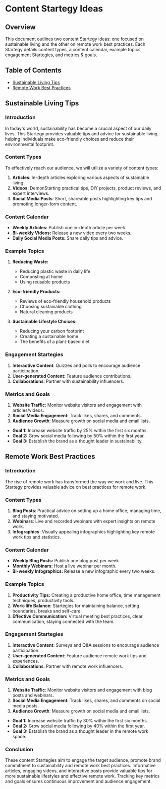 # Content Startegy Ideas

## Overview

This document outlines two content Startegy ideas: one focused on sustainable living and the other on remote work best practices.  Each Startegy details content types, a content calendar, example topics, engagement Startegies, and metrics & goals.

## Table of Contents

* [Sustainable Living Tips](#sustainable-living-tips)
* [Remote Work Best Practices](#remote-work-best-practices)


## Sustainable Living Tips

### Introduction

In today's world, sustainability has become a crucial aspect of our daily lives.  This Startegy provides valuable tips and advice for sustainable living, helping individuals make eco-friendly choices and reduce their environmental footprint.

### Content Types

To effectively reach our audience, we will utilize a variety of content types:

1.  **Articles**: In-depth articles exploring various aspects of sustainable living.
2.  **Videos**: DemonStarting practical tips, DIY projects, product reviews, and expert interviews.
3.  **Social Media Posts**: Short, shareable posts highlighting key tips and promoting longer-form content.

### Content Calendar

*   **Weekly Articles:** Publish one in-depth article per week.
*   **Bi-weekly Videos:** Release a new video every two weeks.
*   **Daily Social Media Posts:** Share daily tips and advice.


### Example Topics

1.  **Reducing Waste:**
    *   Reducing plastic waste in daily life
    *   Composting at home
    *   Using reusable products

2.  **Eco-friendly Products:**
    *   Reviews of eco-friendly household products
    *   Choosing sustainable clothing
    *   Natural cleaning products

3.  **Sustainable Lifestyle Choices:**
    *   Reducing your carbon footprint
    *   Creating a sustainable home
    *   The benefits of a plant-based diet


### Engagement Startegies

1.  **Interactive Content**: Quizzes and polls to encourage audience participation.
2.  **User-generated Content**: Feature audience contributions.
3.  **Collaborations**: Partner with sustainability influencers.


### Metrics and Goals

1.  **Website Traffic**: Monitor website visitors and engagement with articles/videos.
2.  **Social Media Engagement**: Track likes, shares, and comments.
3.  **Audience Growth**: Measure growth on social media and email lists.

*   **Goal 1:** Increase website traffic by 25% within the first six months.
*   **Goal 2:** Grow social media following by 50% within the first year.
*   **Goal 3:** Establish the brand as a thought leader in sustainability.


## Remote Work Best Practices

### Introduction

The rise of remote work has transformed the way we work and live. This Startegy provides valuable advice on best practices for remote work.

### Content Types

1.  **Blog Posts**: Practical advice on setting up a home office, managing time, and staying motivated.
2.  **Webinars**: Live and recorded webinars with expert insights on remote work.
3.  **Infographics**: Visually appealing infographics highlighting key remote work tips and statistics.

### Content Calendar

*   **Weekly Blog Posts:** Publish one blog post per week.
*   **Monthly Webinars:** Host a live webinar per month.
*   **Bi-weekly Infographics:** Release a new infographic every two weeks.

### Example Topics

1.  **Productivity Tips:** Creating a productive home office, time management techniques, productivity tools.
2.  **Work-life Balance:** Startegies for maintaining balance, setting boundaries, breaks and self-care.
3.  **Effective Communication:** Virtual meeting best practices, clear communication, staying connected with the team.


### Engagement Startegies

1.  **Interactive Content**: Surveys and Q&A sessions to encourage audience participation.
2.  **User-generated Content**: Feature audience remote work tips and experiences.
3.  **Collaborations**: Partner with remote work influencers.

### Metrics and Goals

1.  **Website Traffic**: Monitor website visitors and engagement with blog posts and webinars.
2.  **Social Media Engagement**: Track likes, shares, and comments on social media posts.
3.  **Audience Growth**: Measure growth on social media and email lists.

*   **Goal 1:** Increase website traffic by 30% within the first six months.
*   **Goal 2:** Grow social media following by 40% within the first year.
*   **Goal 3:** Establish the brand as a thought leader in the remote work space.

### Conclusion

These content Startegies aim to engage the target audience, promote brand commitment to sustainability and remote work best practices.  Informative articles, engaging videos, and interactive posts provide valuable tips for more sustainable lifestyles and effective remote work.  Tracking key metrics and goals ensures continuous improvement and audience engagement.